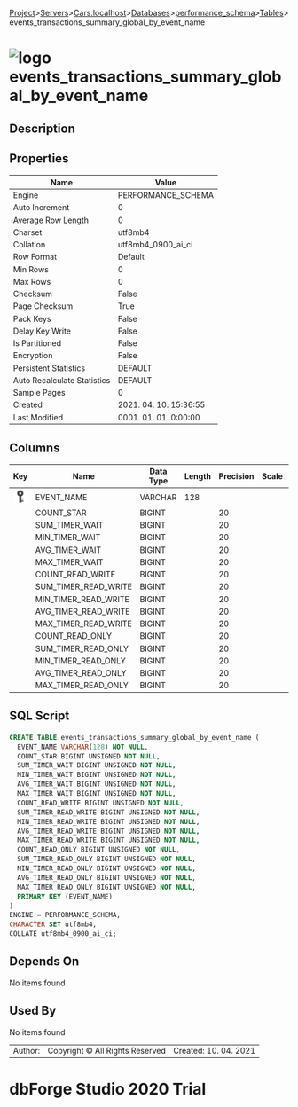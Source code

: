[Project](../../../../../startpage.md)>[Servers](../../../../Servers.md)>[Cars.localhost](../../../Cars.localhost.md)>[Databases](../../Databases.md)>[performance_schema](../performance_schema.md)>[Tables](Tables.md)>events_transactions_summary_global_by_event_name


# ![logo](../../../../../Images/table64.svg) events_transactions_summary_global_by_event_name

## <a name="#Description"></a>Description
> 
## <a name="#Properties"></a>Properties
|Name|Value|
|---|---|
|Engine|PERFORMANCE_SCHEMA|
|Auto Increment|0|
|Average Row Length|0|
|Charset|utf8mb4|
|Collation|utf8mb4_0900_ai_ci|
|Row Format|Default|
|Min Rows|0|
|Max Rows|0|
|Checksum|False|
|Page Checksum|True|
|Pack Keys|False|
|Delay Key Write|False|
|Is Partitioned|False|
|Encryption|False|
|Persistent Statistics|DEFAULT|
|Auto Recalculate Statistics|DEFAULT|
|Sample Pages|0|
|Created|2021. 04. 10. 15:36:55|
|Last Modified|0001. 01. 01. 0:00:00|


## <a name="#Columns"></a>Columns
|Key|Name|Data Type|Length|Precision|Scale|Unsigned|Zerofill|Binary|Not Null|Auto Increment|Default|Virtual|Description|
|:---:|---|---|---|---|---|---|---|---|---|---|---|---|---|
|[![Primary Key ](../../../../../Images/primarykey.svg)](#Indexes)|EVENT_NAME|VARCHAR|128|||False|False|False|True|False||False||
||COUNT_STAR|BIGINT||20||True|False|False|True|False||False||
||SUM_TIMER_WAIT|BIGINT||20||True|False|False|True|False||False||
||MIN_TIMER_WAIT|BIGINT||20||True|False|False|True|False||False||
||AVG_TIMER_WAIT|BIGINT||20||True|False|False|True|False||False||
||MAX_TIMER_WAIT|BIGINT||20||True|False|False|True|False||False||
||COUNT_READ_WRITE|BIGINT||20||True|False|False|True|False||False||
||SUM_TIMER_READ_WRITE|BIGINT||20||True|False|False|True|False||False||
||MIN_TIMER_READ_WRITE|BIGINT||20||True|False|False|True|False||False||
||AVG_TIMER_READ_WRITE|BIGINT||20||True|False|False|True|False||False||
||MAX_TIMER_READ_WRITE|BIGINT||20||True|False|False|True|False||False||
||COUNT_READ_ONLY|BIGINT||20||True|False|False|True|False||False||
||SUM_TIMER_READ_ONLY|BIGINT||20||True|False|False|True|False||False||
||MIN_TIMER_READ_ONLY|BIGINT||20||True|False|False|True|False||False||
||AVG_TIMER_READ_ONLY|BIGINT||20||True|False|False|True|False||False||
||MAX_TIMER_READ_ONLY|BIGINT||20||True|False|False|True|False||False||

## <a name="#SqlScript"></a>SQL Script
```SQL
CREATE TABLE events_transactions_summary_global_by_event_name (
  EVENT_NAME VARCHAR(128) NOT NULL,
  COUNT_STAR BIGINT UNSIGNED NOT NULL,
  SUM_TIMER_WAIT BIGINT UNSIGNED NOT NULL,
  MIN_TIMER_WAIT BIGINT UNSIGNED NOT NULL,
  AVG_TIMER_WAIT BIGINT UNSIGNED NOT NULL,
  MAX_TIMER_WAIT BIGINT UNSIGNED NOT NULL,
  COUNT_READ_WRITE BIGINT UNSIGNED NOT NULL,
  SUM_TIMER_READ_WRITE BIGINT UNSIGNED NOT NULL,
  MIN_TIMER_READ_WRITE BIGINT UNSIGNED NOT NULL,
  AVG_TIMER_READ_WRITE BIGINT UNSIGNED NOT NULL,
  MAX_TIMER_READ_WRITE BIGINT UNSIGNED NOT NULL,
  COUNT_READ_ONLY BIGINT UNSIGNED NOT NULL,
  SUM_TIMER_READ_ONLY BIGINT UNSIGNED NOT NULL,
  MIN_TIMER_READ_ONLY BIGINT UNSIGNED NOT NULL,
  AVG_TIMER_READ_ONLY BIGINT UNSIGNED NOT NULL,
  MAX_TIMER_READ_ONLY BIGINT UNSIGNED NOT NULL,
  PRIMARY KEY (EVENT_NAME)
)
ENGINE = PERFORMANCE_SCHEMA,
CHARACTER SET utf8mb4,
COLLATE utf8mb4_0900_ai_ci;
```

## <a name="#DependsOn"></a>Depends On
No items found

## <a name="#UsedBy"></a>Used By
No items found

||||
|---|---|---|
|Author: |Copyright © All Rights Reserved|Created: 10. 04. 2021|
# dbForge Studio 2020 Trial
